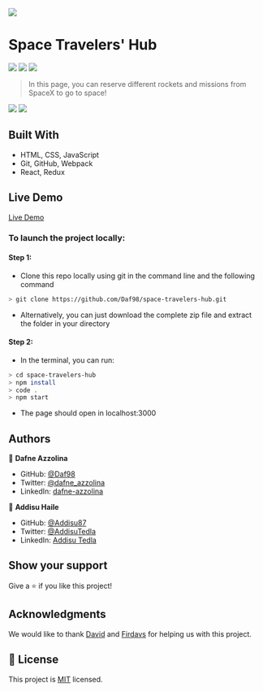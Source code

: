 ![](https://img.shields.io/badge/Microverse-blueviolet)

# Space Travelers' Hub
![](https://i.imgur.com/oTREpbU.png)
![](https://i.imgur.com/s2t8Yfv.png)
![](https://i.imgur.com/T1B54T4.png)

> In this page, you can reserve different rockets and missions from SpaceX to go to space!

![](https://files.slack.com/files-pri/T47CT8XPG-F03QJGFSM6G/rocket-screenshot.png)
![](https://files.slack.com/files-pri/T47CT8XPG-F03QUPBMSFK/mission-screenshot.png)
## Built With

- HTML, CSS, JavaScript
- Git, GitHub, Webpack
- React, Redux

## Live Demo

[Live Demo](https://daf98-spacehub.herokuapp.com/)

### To launch the project locally:
#### Step 1:
- Clone this repo locally using git in the command line and the following command
 ```bash
 > git clone https://github.com/Daf98/space-travelers-hub.git
 ```
- Alternatively, you can just download the complete zip file and extract the folder in your directory
#### Step 2:
- In the terminal, you can run:
```bash
> cd space-travelers-hub
> npm install
> code .
> npm start
```
- The page should open in localhost:3000

## Authors

👤 **Dafne Azzolina**

- GitHub: [@Daf98](https://github.com/Daf98)
- Twitter: [@dafne_azzolina](https://twitter.com/dafne_azzolina)
- LinkedIn: [dafne-azzolina](https://www.linkedin.com/in/dafne-azzolina/)

👤 **Addisu Haile**

- GitHub: [@Addisu87](https://github.com/Addisu87)
- Twitter: [@AddisuTedla](https://twitter.com/AddisuTedla)
- LinkedIn: [Addisu Tedla](www.linkedin.com/in/addisu-tedla/)


## Show your support

Give a ⭐️ if you like this project!

## Acknowledgments

We would like to thank [David](https://github.com/indigodavid) and [Firdavs](https://github.com/fed1k) for helping us with this project.

## 📝 License

This project is [MIT](./MIT.md) licensed.
